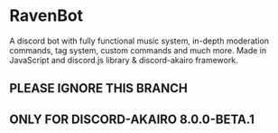 # RavenBot
A discord bot with fully functional music system, in-depth moderation commands, tag system, custom commands and  much more. Made in JavaScript and discord.js library &amp; discord-akairo framework.

## PLEASE IGNORE THIS BRANCH
## ONLY FOR DISCORD-AKAIRO 8.0.0-BETA.1